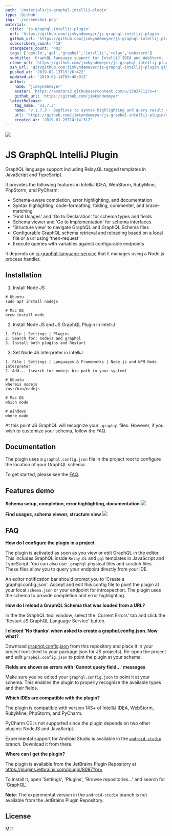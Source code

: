 ```yaml
---
path: '/materials/js-graphql-intellij-plugin'
type: 'GitHub'
img: './screenshot.png'
material:
  title: 'js-graphql-intellij-plugin'
  url: 'https://github.com/jimkyndemeyer/js-graphql-intellij-plugin'
  github_url: 'https://github.com/jimkyndemeyer/js-graphql-intellij-plugin'
  subscribers_count: '18'
  stargazers_count: '402'
  tags: ['apollo','gql','graphql','intellij','relay','webstorm']
  subtitle: 'GraphQL language support for IntelliJ IDEA and WebStorm, including Relay.QL tagged templates in JavaScript and TypeScript.'
  clone_url: 'https://github.com/jimkyndemeyer/js-graphql-intellij-plugin.git'
  ssh_url: 'git@github.com:jimkyndemeyer/js-graphql-intellij-plugin.git'
  pushed_at: '2019-02-13T19:26:42Z'
  updated_at: '2019-02-14T09:48:01Z'
  author:
    name: 'jimkyndemeyer'
    avatar: 'https://avatars2.githubusercontent.com/u/15837712?v=4'
    github_url: 'https://github.com/jimkyndemeyer'
  latestRelease:
    tag_name: 'v1.7.3'
    name: 'v.1.7.3 - Bugfixes to syntax highlighting and query result viewer'
    url: 'https://github.com/jimkyndemeyer/js-graphql-intellij-plugin/releases/tag/v1.7.3'
    created_at: '2019-01-26T14:14:31Z'
---
```

![](docs/js-graphql-logo.png)

# JS GraphQL IntelliJ Plugin

GraphQL language support including Relay.QL tagged templates in JavaScript and TypeScript.

It provides the following features in IntelliJ IDEA, WebStorm, RubyMine, PhpStorm, and PyCharm:

- Schema-aware completion, error highlighting, and documentation
- Syntax highlighting, code-formatting, folding, commenter, and brace-matching
- 'Find Usages' and 'Go to Declaration' for schema types and fields
- Schema viewer and 'Go to Implementation' for schema interfaces
- 'Structure view' to navigate GraphQL and GraphQL Schema files
- Configurable GraphQL schema retrieval and reloading based on a local file or a url using 'then-request'
- Execute queries with variables against configurable endpoints

It depends on [js-graphql-language-service](https://github.com/jimkyndemeyer/js-graphql-language-service) that it manages using a Node.js process handler.

## Installation
1. Install Node JS
```
# Ubuntu
sudo apt install nodejs

# Mac OS
brew install node
```

2. Install Node JS and JS GraphQL Plugin in IntelliJ
```
1. File | Settings | Plugins
2. Search for: nodejs and graphql
3. Install both plugins and Restart
```

3. Set Node JS Interpreter in IntelliJ
```
1. File | Settings | Languages & Frameworks | Node.js and NPM Node interpreter 
2. Add... (search for nodejs bin path in your system)

# Ubuntu
whereis nodejs
/usr/bin/nodejs

# Mac OS
which node

# Windows
where node
```
At this point JS GraphQL will recognize your `.graphql` files. However, if you wish to customize your schema, follow the FAQ.

## Documentation

The plugin uses a `graphql.config.json` file in the project root to configure the location of your GraphQL schema.

To get started, please see the [FAQ](#faq).

## Features demo

**Schema setup, completion, error highlighting, documentation**
![](docs/js-graphql-webstorm-demo.gif)

**Find usages, schema viewer, structure view**
![](docs/js-graphql-webstorm-usages-structure-demo.gif)

## FAQ

**How do I configure the plugin in a project**

The plugin is activated as soon as you view or edit GraphQL in the editor. This includes GraphQL inside `Relay.QL` and `gql` templates in JavaScript and TypeScript. You can also use `.graphql` physical files and scratch files. These files allow you to query your endpoint directly from your IDE.

An editor notification bar should prompt you to 'Create a graphql.config.json'. Accept and edit this config file to point the plugin at your local `schema.json` or your endpoint for introspection. The plugin uses the schema to provide completion and error highlighting.

**How do I reload a GraphQL Schema that was loaded from a URL?**

In the the GraphQL tool window, select the 'Current Errors' tab and click the 'Restart JS GraphQL Language Service' button. 

**I clicked 'No thanks' when asked to create a graphql.config.json. Now what?**

Download [graphql.config.json](https://github.com/jimkyndemeyer/js-graphql-intellij-plugin/blob/master/resources/META-INF/graphql.config.json) from this repository and place it in your project root (next to your package.json for JS projects). Re-open the project and edit `graphql.config.json` to point the plugin at your schema.

**Fields are shown as errors with 'Cannot query field...' messages**

Make sure you've edited your `graphql.config.json` to point it at your schema. This enables the plugin to properly recognize the available types and their fields.

**Which IDEs are compatible with the plugin?**

The plugin is compatible with version 143+ of IntelliJ IDEA, WebStorm, RubyMine, PhpStorm, and PyCharm.

PyCharm CE is not supported since the plugin depends on two other plugins: NodeJS and JavaScript.

Experimental support for Android Studio is available in the [`android-studio`](https://github.com/jimkyndemeyer/js-graphql-intellij-plugin/tree/android-studio) branch. Download it from there.

**Where can I get the plugin?**

The plugin is available from the JetBrains Plugin Repository at https://plugins.jetbrains.com/plugin/8097?pr=

To install it, open 'Settings', 'Plugins', 'Browse repositories...' and search for 'GraphQL'.

**Note**: The experimental version in the `android-studio` branch is not available from the JetBrains Plugin Repository.

## License
MIT
